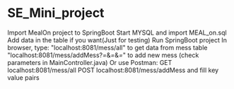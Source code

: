 # SE_Mini_project

Import MealOn project to SpringBoot
Start MYSQL and import MEAL_on.sql
Add data in the table if you want(Just for testing)
Run SpringBoot project
In browser, type:	"localhost:8081/mess/all" to get data from mess table
					"localhost:8081/mess/addMess?*=*&*=*&*=*" to add new mess (check parameters in MainController.java)
Or use Postman:		GET localhost:8081/mess/all
					POST localhost:8081/mess/addMess and fill key value pairs